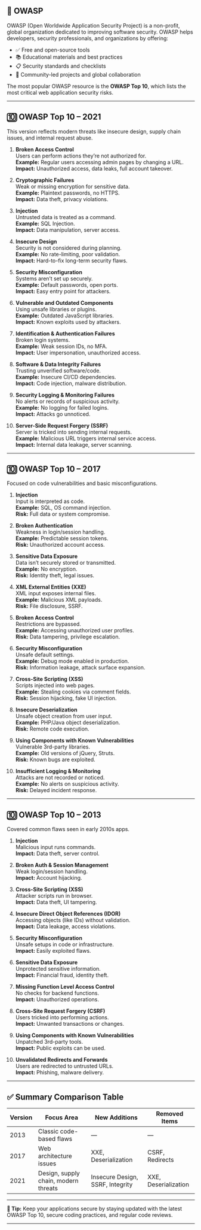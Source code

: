 ## 📘 OWASP

OWASP (Open Worldwide Application Security Project) is a non-profit, global organization dedicated to improving software security. OWASP helps developers, security professionals, and organizations by offering:

- ✅ Free and open-source tools  
- 📚 Educational materials and best practices  
- 📋 Security standards and checklists  
- 👥 Community-led projects and global collaboration  

The most popular OWASP resource is the **OWASP Top 10**, which lists the most critical web application security risks.

---

## 🔟 OWASP Top 10 – 2021 

This version reflects modern threats like insecure design, supply chain issues, and internal request abuse.

1. **Broken Access Control**  
   Users can perform actions they’re not authorized for.  
   **Example:** Regular users accessing admin pages by changing a URL.  
   **Impact:** Unauthorized access, data leaks, full account takeover.

2. **Cryptographic Failures**  
   Weak or missing encryption for sensitive data.  
   **Example:** Plaintext passwords, no HTTPS.  
   **Impact:** Data theft, privacy violations.

3. **Injection**  
   Untrusted data is treated as a command.  
   **Example:** SQL Injection.  
   **Impact:** Data manipulation, server access.

4. **Insecure Design**  
   Security is not considered during planning.  
   **Example:** No rate-limiting, poor validation.  
   **Impact:** Hard-to-fix long-term security flaws.

5. **Security Misconfiguration**  
   Systems aren’t set up securely.  
   **Example:** Default passwords, open ports.  
   **Impact:** Easy entry point for attackers.

6. **Vulnerable and Outdated Components**  
   Using unsafe libraries or plugins.  
   **Example:** Outdated JavaScript libraries.  
   **Impact:** Known exploits used by attackers.

7. **Identification & Authentication Failures**  
   Broken login systems.  
   **Example:** Weak session IDs, no MFA.  
   **Impact:** User impersonation, unauthorized access.

8. **Software & Data Integrity Failures**  
   Trusting unverified software/code.  
   **Example:** Insecure CI/CD dependencies.  
   **Impact:** Code injection, malware distribution.

9. **Security Logging & Monitoring Failures**  
   No alerts or records of suspicious activity.  
   **Example:** No logging for failed logins.  
   **Impact:** Attacks go unnoticed.

10. **Server-Side Request Forgery (SSRF)**  
    Server is tricked into sending internal requests.  
    **Example:** Malicious URL triggers internal service access.  
    **Impact:** Internal data leakage, server scanning.

---

## 🔟 OWASP Top 10 – 2017 

Focused on code vulnerabilities and basic misconfigurations.

1. **Injection**  
   Input is interpreted as code.  
   **Example:** SQL, OS command injection.  
   **Risk:** Full data or system compromise.

2. **Broken Authentication**  
   Weakness in login/session handling.  
   **Example:** Predictable session tokens.  
   **Risk:** Unauthorized account access.

3. **Sensitive Data Exposure**  
   Data isn’t securely stored or transmitted.  
   **Example:** No encryption.  
   **Risk:** Identity theft, legal issues.

4. **XML External Entities (XXE)**  
   XML input exposes internal files.  
   **Example:** Malicious XML payloads.  
   **Risk:** File disclosure, SSRF.

5. **Broken Access Control**  
   Restrictions are bypassed.  
   **Example:** Accessing unauthorized user profiles.  
   **Risk:** Data tampering, privilege escalation.

6. **Security Misconfiguration**  
   Unsafe default settings.  
   **Example:** Debug mode enabled in production.  
   **Risk:** Information leakage, attack surface expansion.

7. **Cross-Site Scripting (XSS)**  
   Scripts injected into web pages.  
   **Example:** Stealing cookies via comment fields.  
   **Risk:** Session hijacking, fake UI injection.

8. **Insecure Deserialization**  
   Unsafe object creation from user input.  
   **Example:** PHP/Java object deserialization.  
   **Risk:** Remote code execution.

9. **Using Components with Known Vulnerabilities**  
   Vulnerable 3rd-party libraries.  
   **Example:** Old versions of jQuery, Struts.  
   **Risk:** Known bugs are exploited.

10. **Insufficient Logging & Monitoring**  
    Attacks are not recorded or noticed.  
    **Example:** No alerts on suspicious activity.  
    **Risk:** Delayed incident response.

---

## 🔟 OWASP Top 10 – 2013 

Covered common flaws seen in early 2010s apps.

1. **Injection**  
   Malicious input runs commands.  
   **Impact:** Data theft, server control.

2. **Broken Auth & Session Management**  
   Weak login/session handling.  
   **Impact:** Account hijacking.

3. **Cross-Site Scripting (XSS)**  
   Attacker scripts run in browser.  
   **Impact:** Data theft, UI tampering.

4. **Insecure Direct Object References (IDOR)**  
   Accessing objects (like IDs) without validation.  
   **Impact:** Data leakage, access violations.

5. **Security Misconfiguration**  
   Unsafe setups in code or infrastructure.  
   **Impact:** Easily exploited flaws.

6. **Sensitive Data Exposure**  
   Unprotected sensitive information.  
   **Impact:** Financial fraud, identity theft.

7. **Missing Function Level Access Control**  
   No checks for backend functions.  
   **Impact:** Unauthorized operations.

8. **Cross-Site Request Forgery (CSRF)**  
   Users tricked into performing actions.  
   **Impact:** Unwanted transactions or changes.

9. **Using Components with Known Vulnerabilities**  
   Unpatched 3rd-party tools.  
   **Impact:** Public exploits can be used.

10. **Unvalidated Redirects and Forwards**  
    Users are redirected to untrusted URLs.  
    **Impact:** Phishing, malware delivery.

---

## ✅ Summary Comparison Table

| Version | Focus Area                     | New Additions                | Removed Items                |
|---------|--------------------------------|------------------------------|------------------------------|
| 2013    | Classic code-based flaws       | —                            | —                            |
| 2017    | Web architecture issues        | XXE, Deserialization         | CSRF, Redirects              |
| 2021    | Design, supply chain, modern threats | Insecure Design, SSRF, Integrity | XXE, Deserialization    |

---

**📌 Tip:** Keep your applications secure by staying updated with the latest OWASP Top 10, secure coding practices, and regular code reviews.

---

